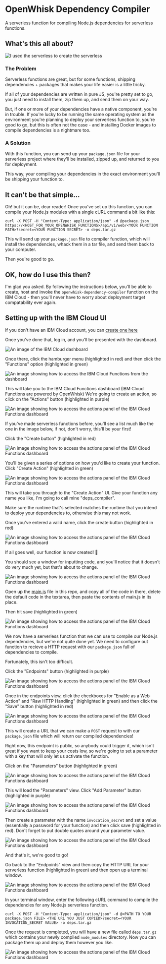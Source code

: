 # OpenWhisk Dependency Compiler
A serverless function for compiling Node.js dependencies for serverless functions.

## What's this all about?

![I used the serverless to create the serverless](resources/create_the_serverless.jpg "Thanos did nothing wrong")

### The Problem

Serverless functions are great, but for some functions, shipping dependencies + packages that makes your life easier is a little tricky. 

If all of your dependencies are written in pure JS, you're pretty set to go, you just need to install them, zip them up, and send them on your way. 

But, if one or more of your dependencies have a native component, you're in trouble. If you're lucky to be running the same operating system as the environment you're planning to deploy your serverless function to, you're good to go, but this is often not the case - and installing Docker images to compile dependencies is a nightmare too.

### A Solution

With this function, you can send up your `package.json` file for your serverless project where they'll be installed, zipped up, and returned to you for deployment.

This way, your compiling your dependencies in the exact environment you'll be shipping your function to.

## It can't be that simple...

Oh! but it can be, dear reader! Once you've set up this function, you can compile your Node.js modules with a single cURL command a bit like this:

```
curl -X POST -H "Content-Type: application/json" -d @package.json https://<HOST_FOR_YOUR_OPENWHISK_FUNCTIONS>/api/v1/web/<YOUR FUNCTION PATH>?secret=<YOUR FUNCTION SECRET> -o deps.tar.gz
```

This will send up your `package.json` file to compiler function, which will install the dependencies, whack them in a tar file, and send them back to your computer.

Then you're good to go.

## OK, how do I use this then?

I'm glad you asked. By following the instructions below, you'll be able to create, host and invoke the `openwhisk-dependency-compiler` function on the IBM Cloud - then you'll never have to worry about deployment target compatability ever again.

## Setting up with the IBM Cloud UI

If you don't have an IBM Cloud account, you can [create one here](https://cloud.ibm.com/registration)

Once you've done that, log in, and you'll be presented with the dashboard.

![An image of the IBM Cloud dashboard](resources/ibm_cloud_dashboard.png "IBM Cloud Dashboard")

Once there, click the hamburger menu (highlighted in red) and then click the "Functions" option (highlighted in green)

![An image showing how to access the IBM Cloud Functions from the dashboard](resources/ibm_cloud_dashboard_functions.png "IBM Cloud Functons")

This will take you to the IBM Cloud Functions dashboard (IBM Cloud Functions are powered by OpenWhisk) We're going to create an action, so click on the "Actions" button (highlighted in purple)

![An image showing how to access the actions panel of the IBM Cloud Functions dashboard](resources/ibm_cloud_functions_actions.png "Accessing the actions")

If you've made serverless functions before, you'll see a list much like the one in the image below, if not, don't worry, this'll be your first!

Click the "Create button" (highlighted in red)

![An image showing how to access the actions panel of the IBM Cloud Functions dashboard](resources/create_function_button.png "Creating the function")

You'll be given a series of options on how you'd like to create your function. Click "Create Action" (highlighted in green)

![An image showing how to access the actions panel of the IBM Cloud Functions dashboard](resources/create_action.png "Creating the function")

This will take you through to the "Create Action" UI. Give your function any name you like, I'm going to call mine "deps_compiler".

Make sure the runtime that's selected matches the runtime that you intend to deploy your dependencies to, otherwise this may not work.

Once you've entered a valid name, click the create button (highlighted in red)

![An image showing how to access the actions panel of the IBM Cloud Functions dashboard](resources/create_action_with_settings.png "Creating the function")

If all goes well, our function is now created! 🎉

You should see a window for inputting code, and you'll notice that it doesn't do very much yet, but that's about to change.

![An image showing how to access the actions panel of the IBM Cloud Functions dashboard](resources/hello_world.png "The Hello, world serverless function")

Open up the [main.js](main.js) file in this repo, and copy all of the code in there, delete the default code in the textarea, then paste the contents of main.js in its place. 

Then hit save (highlighted in green)

![An image showing how to access the actions panel of the IBM Cloud Functions dashboard](resources/save_main_js.png "Save the code for our new function")

We now have a serverless function that we can use to compile our Node.js dependencies, but we're not quite done yet. We need to configure out function to recieve a HTTP request with our `package.json` full of dependencies to compile.

Fortunately, this isn't too difficult.

Click the "Endpoints" button (highlighted in purple)

![An image showing how to access the actions panel of the IBM Cloud Functions dashboard](resources/endpoints.png "Click the Endpoints button")

Once in the endpoints view, click the checkboxes for "Enable as a Web Action" and "Raw HTTP Handling" (highlighted in green) and then click the "Save" button (highlighted in red)

![An image showing how to access the actions panel of the IBM Cloud Functions dashboard](resources/enable_web_actions.png "Enable web actions + Raw HTTP handling")

This will create a URL that we can make a `POST` request to with our `package.json` file which will return our compiled dependencies!

Right now, this endpoint is public, so anybody could trigger it, which isn't great if you want to keep your costs low, so we're going to set a parameter with a key that will only let us activate the function.

Click on the "Parameters" button (highlighted in green)

![An image showing how to access the actions panel of the IBM Cloud Functions dashboard](resources/parameters.png "Click on the Parameters button")

This will load the "Parameters" view. Click "Add Parameter" button (highlighted in purple)

![An image showing how to access the actions panel of the IBM Cloud Functions dashboard](resources/add_parameter.png "Add a parameter")

Then create a parameter with the name `invocation_secret` and set a value (essentially a password for your function) and then click save (highlighted in red). Don't forget to put double quotes around your parameter value.

![An image showing how to access the actions panel of the IBM Cloud Functions dashboard](resources/safe_password.png "Create an invocation secret")

And that's it, we're good to go!

Go back to the "Endpoints" view and then copy the HTTP URL for your serverless function (highlighted in green) and then open up a terminal window.

![An image showing how to access the actions panel of the IBM Cloud Functions dashboard](resources/public_url.png "Copy your public URL")

In your terminal window, enter the following cURL command to compile the dependencies for any Node.js serverless function.

`curl -X POST -H "Content-Type: application/json" -d @<PATH TO YOUR package.json FILE> <THE URL YOU JUST COPIED>?secret=<YOUR INVOCATION_SECRET VALUE> -o deps.tar.gz`

Once the request is completed, you will have a new file called `deps.tar.gz` which contains your newly compiled `node_modules` directory. Now you can package them up and deploy them however you like.

![An image showing how to access the actions panel of the IBM Cloud Functions dashboard](resources/great_success.png "Great success!")